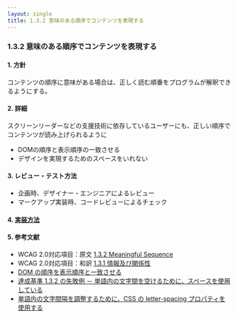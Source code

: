 ```yaml
---
layout: single
title: 1.3.2 意味のある順序でコンテンツを表現する
---
```


### 1.3.2 意味のある順序でコンテンツを表現する

#### 1. 方針
コンテンツの順序に意味がある場合は、正しく読む順番をプログラムが解釈できるようにする。

#### 2. 詳細

スクリーンリーダーなどの支援技術に依存しているユーザーにも、正しい順序でコンテンツが読み上げられるように

- DOMの順序と表示順序の一致させる
- デザインを実現するためのスペースをいれない

#### 3. レビュー・テスト方法  

- 企画時、デザイナー・エンジニアによるレビュー
- マークアップ実装時、コードレビューによるチェック

#### 4. [実装方法](/src/html/1/3/2.md)

#### 5. 参考文献

- WCAG 2.0対応項目：原文 [1.3.2 Meaningful Sequence](https://www.w3.org/TR/2008/REC-WCAG20-20081211/#content-structure-separation-sequence)
- WCAG 2.0対応項目：和訳 [1.3.1 情報及び関係性](https://waic.jp/docs/WCAG20/Overview.html#content-structure-separation-sequence)
- [DOM の順序を表示順序と一致させる](https://waic.jp/docs/WCAG-TECHS/C27.html)
- [達成基準 1.3.2 の失敗例 － 単語内の文字間を空けるために、スペースを使用している](https://waic.jp/docs/WCAG-TECHS/F32.html)
- [単語内の文字間隔を調整するために、CSS の letter-spacing プロパティを使用する](https://waic.jp/docs/WCAG-TECHS/C8.html)
